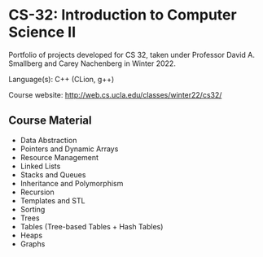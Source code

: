 # CS-32: Introduction to Computer Science II
Portfolio of projects developed for CS 32, taken under Professor David A. Smallberg and Carey Nachenberg in Winter 2022.

Language(s): C++ (CLion, g++)

Course website: http://web.cs.ucla.edu/classes/winter22/cs32/

## Course Material
- Data Abstraction
- Pointers and Dynamic Arrays
- Resource Management
- Linked Lists
- Stacks and Queues
- Inheritance and Polymorphism
- Recursion
- Templates and STL
- Sorting
- Trees
- Tables (Tree-based Tables + Hash Tables)
- Heaps
- Graphs